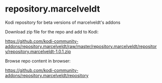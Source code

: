 # repository.marcelveldt
Kodi repository for beta versions of marcelveldt's addons


Download zip file for the repo and add to Kodi:

https://github.com/kodi-community-addons/repository.marcelveldt/raw/master/repository.marcelveldt/repository/repository.marcelveldt-1.0.1.zip




Browse repo content in browser:

https://github.com/kodi-community-addons/repository.marcelveldt/repository
